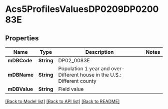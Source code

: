 # Acs5ProfilesValuesDP0209DP020083E

## Properties
Name | Type | Description | Notes
------------ | ------------- | ------------- | -------------
**mDBCode** | **String** | DP02_0083E | 
**mDBName** | **String** | Population 1 year and over- Different house in the U.S.: Different county | 
**mDBValue** | **String** | Field value | 

[[Back to Model list]](../README.md#documentation-for-models) [[Back to API list]](../README.md#documentation-for-api-endpoints) [[Back to README]](../README.md)


